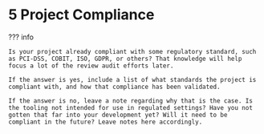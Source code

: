 # 5 Project Compliance

??? info

    Is your project already compliant with some regulatory standard, such as PCI-DSS, COBIT, ISO, GDPR, or others? That knowledge will help focus a lot of the review audit efforts later.

    If the answer is yes, include a list of what standards the project is compliant with, and how that compliance has been validated.

    If the answer is no, leave a note regarding why that is the case. Is the tooling not intended for use in regulated settings? Have you not gotten that far into your development yet? Will it need to be compliant in the future? Leave notes here accordingly.